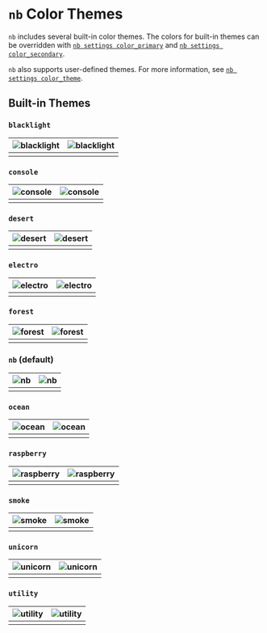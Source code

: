 # `nb` Color Themes

`nb` includes several built-in color themes. The colors for built-in themes can be overridden with [`nb settings color_primary`](https://github.com/xwmx/nb#settings-list---long) and [`nb settings color_secondary`](https://github.com/xwmx/nb#settings-list---long).

`nb` also supports user-defined themes. For more information, see [`nb settings color_theme`](https://github.com/xwmx/nb#settings-list---long).

## Built-in Themes

### `blacklight`

| ![blacklight](https://xwmx.github.io/misc/nb/images/nb-theme-blacklight-home.png?v=2)  |  ![blacklight](https://xwmx.github.io/misc/nb/images/nb-theme-blacklight-bookmarks.png?v=2)
|:--:|:--:|
| 	|    |

### `console`

| ![console](https://xwmx.github.io/misc/nb/images/nb-theme-console-home.png?v=2)  |  ![console](https://xwmx.github.io/misc/nb/images/nb-theme-console-bookmarks.png?v=2) |
|:--:|:--:|
| 	|    |

### `desert`

| ![desert](https://xwmx.github.io/misc/nb/images/nb-theme-desert-home.png?v=2)  |  ![desert](https://xwmx.github.io/misc/nb/images/nb-theme-desert-bookmarks.png?v=2) |
|:--:|:--:|
| 	|    |

### `electro`

| ![electro](https://xwmx.github.io/misc/nb/images/nb-theme-electro-home.png?v=2)  |  ![electro](https://xwmx.github.io/misc/nb/images/nb-theme-electro-bookmarks.png?v=2) |
|:--:|:--:|
| 	|    |

### `forest`

| ![forest](https://xwmx.github.io/misc/nb/images/nb-theme-forest-home.png?v=2)  |  ![forest](https://xwmx.github.io/misc/nb/images/nb-theme-forest-bookmarks.png?v=2) |
|:--:|:--:|
| 	|    |

### `nb` (default)

| ![nb](https://xwmx.github.io/misc/nb/images/nb-theme-nb-home.png?v=2)  |  ![nb](https://xwmx.github.io/misc/nb/images/nb-theme-nb-bookmarks.png?v=2) |
|:--:|:--:|
| 	|    |

### `ocean`

| ![ocean](https://xwmx.github.io/misc/nb/images/nb-theme-ocean-home.png?v=2)  |  ![ocean](https://xwmx.github.io/misc/nb/images/nb-theme-ocean-bookmarks.png?v=2) |
|:--:|:--:|
| 	|    |

### `raspberry`

| ![raspberry](https://xwmx.github.io/misc/nb/images/nb-theme-raspberry-home.png?v=2)  |  ![raspberry](https://xwmx.github.io/misc/nb/images/nb-theme-raspberry-bookmarks.png?v=2) |
|:--:|:--:|
| 	|    |

### `smoke`

| ![smoke](https://xwmx.github.io/misc/nb/images/nb-theme-monochrome-home.png?v=2)  |  ![smoke](https://xwmx.github.io/misc/nb/images/nb-theme-monochrome-bookmarks.png?v=2) |
|:--:|:--:|
| 	|    |

### `unicorn`

| ![unicorn](https://xwmx.github.io/misc/nb/images/nb-theme-unicorn-home.png?v=2)  |  ![unicorn](https://xwmx.github.io/misc/nb/images/nb-theme-unicorn-bookmarks.png?v=2) |
|:--:|:--:|
| 	|    |

### `utility`

| ![utility](https://xwmx.github.io/misc/nb/images/nb-theme-utility-home.png?v=2)  |  ![utility](https://xwmx.github.io/misc/nb/images/nb-theme-utility-bookmarks.png?v=2) |
|:--:|:--:|
| 	|    |
